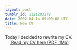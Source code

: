 ```yaml
---
layout: post
tumblr_id: 1121203279  
date: 2002-04-14 09:00:00 UTC
title: New CV
---
```


Today i decided to rewrite my CV.
<br/>
<a href="cv_72dpi.pdf" target="_blank"><img src="images/pdf_icon.gif" width=16 height=16 align=absmiddle border=0 /> Read my CV here (PDF, 1Mb)</a>
